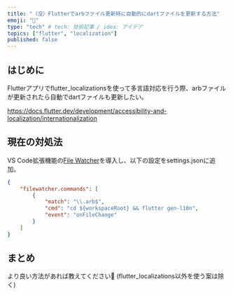 ```yaml
---
title: "（没）Flutterでarbファイル更新時に自動的にdartファイルを更新する方法"
emoji: "🐙"
type: "tech" # tech: 技術記事 / idea: アイデア
topics: ["flutter", "localization"]
published: false
---
```

## はじめに
Flutterアプリでflutter_localizationsを使って多言語対応を行う際、arbファイルが更新されたら自動でdartファイルも更新したい。

https://docs.flutter.dev/development/accessibility-and-localization/internationalization


## 現在の対処法
VS Code拡張機能の[File Watcher](https://marketplace.visualstudio.com/items?itemName=appulate.filewatcher)を導入し、以下の設定をsettings.jsonに追加。


```json:settings.json
{
    "filewatcher.commands": [
        {
            "match": "\\.arb$",
            "cmd": "cd ${workspaceRoot} && flutter gen-l10n",
            "event": "onFileChange"
		}
    ]
}
```


## まとめ
より良い方法があれば教えてください🥺
(flutter_localizations以外を使う案は除く)
